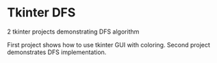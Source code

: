 # Tkinter DFS
 2 tkinter projects demonstrating DFS algorithm

 First project shows how to use tkinter GUI with coloring.
 Second project demonstrates DFS implementation.
